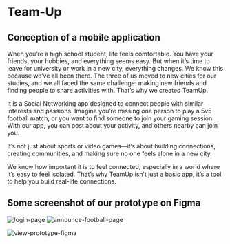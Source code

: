 # Team-Up

## Conception of a mobile application

When you’re a high school student, life feels comfortable. You have your friends, your hobbies, and everything seems easy. But when it’s time to leave for university or work in a new city, everything changes.
We know this because we’ve all been there. The three of us moved to new cities for our studies, and we all faced the same challenge: making new friends and finding people to share activities with.
That’s why we created TeamUp.

It is a Social Networking app designed to connect people with similar interests and passions. Imagine you’re missing one person to play a 5v5 football match, or you want to find someone to join your gaming session. With our app, you can post about your activity, and others nearby can join you.

It’s not just about sports or video games—it’s about building connections, creating communities, and making sure no one feels alone in a new city.

We know how important it is to feel connected, especially in a world where it’s easy to feel isolated. That’s why TeamUp isn’t just a basic app, it’s a tool to help you build real-life connections.

## Some screenshot of our prototype on Figma 

![login-page](https://github.com/user-attachments/assets/1c69ac3d-41f1-439a-bcd0-ecf364f8c44b)    ![announce-football-page](https://github.com/user-attachments/assets/d7e61b53-cae7-4b75-9480-f93dfaec5608)

![view-prototype-figma](https://github.com/user-attachments/assets/500220db-a690-4c96-8039-089c02e6b229)


